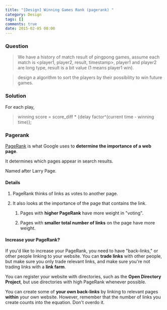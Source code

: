 ```yaml
---
title: "[Design] Winning Games Rank (pagerank) "
category: Design
tags: []
comments: true
date: 2015-02-05 00:00
---
```



### Question

> We have a history of match result of pingpong games, assume each match is <player1, player2, result, timestamp>, player1 and player2 are long type, result is a bit value (1 means player1 win).

> design a algorithm to sort the players by their possibility to win future games.

### Solution

For each play,

> winning score = score_diff \* {delay factor^(current time - winning time)};

### Pagerank

[PageRank](http://google.about.com/od/searchengineoptimization/a/pagerankexplain.htm) is what Google uses to **determine the importance of a web page**.

It determines which pages appear in search results.

Named after Larry Page.

#### Details

1. PageRank thinks of links as votes to another page.

1. It also looks at the importance of the page that contains the link.

   1. Pages with **higher PageRank** have more weight in "voting".

   1. Pages with **smaller total number of links** on the page have more weight.

#### Increase your PageRank?

If you'd like to increase your PageRank, you need to have "back-links," or other people linking to your website. You can **trade links** with other people, but make sure you only trade relevant links, and make sure you're not trading links with a **link farm**.

You can register your website with directories, such as the **Open Directory Project**, but use directories with high PageRank whenever possible.

You can create some of **your own back-links** by linking to relevant pages **within** your own website. However, remember that the number of links you create counts into the equation. Don't overdo it.
